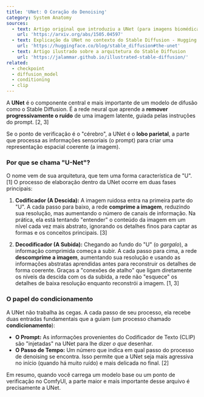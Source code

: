 ```yaml
---
title: 'UNet: O Coração do Denoising'
category: System Anatomy
sources:
  - text: Artigo original que introduziu a UNet (para imagens biomédicas)
    url: 'https://arxiv.org/abs/1505.04597'
  - text: Explicação da UNet no contexto do Stable Diffusion - Hugging Face
    url: 'https://huggingface.co/blog/stable_diffusion#the-unet'
  - text: Artigo ilustrado sobre a arquitetura do Stable Diffusion
    url: 'https://jalammar.github.io/illustrated-stable-diffusion/'
related:
  - checkpoint
  - diffusion_model
  - conditioning
  - clip
---
```


A **UNet** é o componente central e mais importante de um modelo de difusão como o Stable Diffusion. É a rede neural que aprende a **remover progressivamente o ruído** de uma imagem latente, guiada pelas instruções do prompt. [2, 3]

Se o ponto de verificação é o "cérebro", a UNet é o **lobo parietal**, a parte que processa as informações sensoriais (o prompt) para criar uma representação espacial coerente (a imagem).

### Por que se chama "U-Net"?

O nome vem de sua arquitetura, que tem uma forma característica de "U". [1] O processo de elaboração dentro da UNet ocorre em duas fases principais:

1.  **Codificador (A Descida):**
    A imagem ruidosa entra na primeira parte do "U". A cada passo para baixo, a rede **comprime a imagem**, reduzindo sua resolução, mas aumentando o número de canais de informação. Na prática, ela está tentando "entender" o conteúdo da imagem em um nível cada vez mais abstrato, ignorando os detalhes finos para captar as formas e os conceitos principais. [3]

2.  **Decodificador (A Subida):**
    Chegando ao fundo do "U" (o *gargalo*), a informação comprimida começa a subir. A cada passo para cima, a rede **descomprime a imagem**, aumentando sua resolução e usando as informações abstratas aprendidas antes para reconstruir os detalhes de forma coerente. Graças a "conexões de atalho" que ligam diretamente os níveis da descida com os da subida, a rede não "esquece" os detalhes de baixa resolução enquanto reconstrói a imagem. [1, 3]

### O papel do condicionamento

A UNet não trabalha às cegas. A cada passo de seu processo, ela recebe duas entradas fundamentais que a guiam (um processo chamado **condicionamento**):
- **O Prompt:** As informações provenientes do Codificador de Texto (CLIP) são "injetadas" na UNet para lhe dizer *o que* desenhar.
- **O Passo de Tempo:** Um número que indica em qual passo do processo de denoising se encontra. Isso permite que a UNet seja mais agressiva no início (quando há muito ruído) e mais delicada no final. [2]

Em resumo, quando você carrega um modelo base ou um ponto de verificação no ComfyUI, a parte maior e mais importante desse arquivo é precisamente a UNet.
